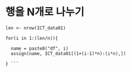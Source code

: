 <H1> 행을 N개로 나누기 </H1>


``` n <- 1000000
len <- nrow(ICT_data01)

for(i in 1:(len/n)){
  
  name = paste0("df", i)
  assign(name, ICT_data01[(1+(i-1)*n):(i*n),])
  
} ```
